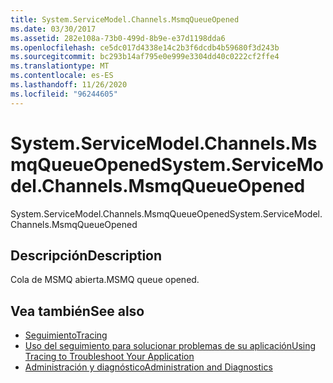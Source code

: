 ```yaml
---
title: System.ServiceModel.Channels.MsmqQueueOpened
ms.date: 03/30/2017
ms.assetid: 282e108a-73b0-499d-8b9e-e37d1198dda6
ms.openlocfilehash: ce5dc017d4338e14c2b3f6dcdb4b59680f3d243b
ms.sourcegitcommit: bc293b14af795e0e999e3304dd40c0222cf2ffe4
ms.translationtype: MT
ms.contentlocale: es-ES
ms.lasthandoff: 11/26/2020
ms.locfileid: "96244605"
---
```

# <a name="systemservicemodelchannelsmsmqqueueopened"></a><span data-ttu-id="5b3af-102">System.ServiceModel.Channels.MsmqQueueOpened</span><span class="sxs-lookup"><span data-stu-id="5b3af-102">System.ServiceModel.Channels.MsmqQueueOpened</span></span>

<span data-ttu-id="5b3af-103">System.ServiceModel.Channels.MsmqQueueOpened</span><span class="sxs-lookup"><span data-stu-id="5b3af-103">System.ServiceModel.Channels.MsmqQueueOpened</span></span>  
  
## <a name="description"></a><span data-ttu-id="5b3af-104">Descripción</span><span class="sxs-lookup"><span data-stu-id="5b3af-104">Description</span></span>  

 <span data-ttu-id="5b3af-105">Cola de MSMQ abierta.</span><span class="sxs-lookup"><span data-stu-id="5b3af-105">MSMQ queue opened.</span></span>  
  
## <a name="see-also"></a><span data-ttu-id="5b3af-106">Vea también</span><span class="sxs-lookup"><span data-stu-id="5b3af-106">See also</span></span>

- [<span data-ttu-id="5b3af-107">Seguimiento</span><span class="sxs-lookup"><span data-stu-id="5b3af-107">Tracing</span></span>](index.md)
- [<span data-ttu-id="5b3af-108">Uso del seguimiento para solucionar problemas de su aplicación</span><span class="sxs-lookup"><span data-stu-id="5b3af-108">Using Tracing to Troubleshoot Your Application</span></span>](using-tracing-to-troubleshoot-your-application.md)
- [<span data-ttu-id="5b3af-109">Administración y diagnóstico</span><span class="sxs-lookup"><span data-stu-id="5b3af-109">Administration and Diagnostics</span></span>](../index.md)
